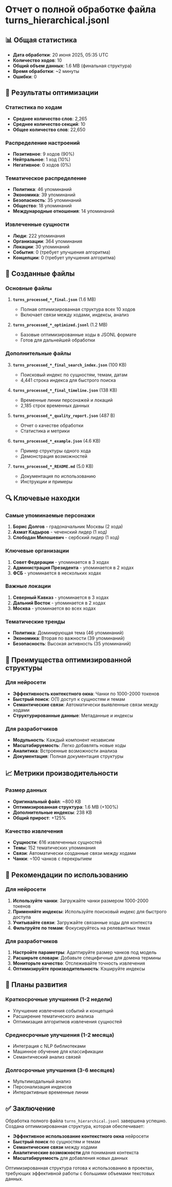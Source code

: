 # Отчет о полной обработке файла turns_hierarchical.jsonl

## 📊 Общая статистика

- **Дата обработки**: 20 июня 2025, 05:35 UTC
- **Количество ходов**: 10
- **Общий объем данных**: 1.6 MB (финальная структура)
- **Время обработки**: ~2 минуты
- **Ошибки**: 0

## 🎯 Результаты оптимизации

### Статистика по ходам
- **Среднее количество слов**: 2,265
- **Среднее количество секций**: 10
- **Общее количество слов**: 22,650

### Распределение настроений
- **Позитивное**: 9 ходов (90%)
- **Нейтральное**: 1 ход (10%)
- **Негативное**: 0 ходов (0%)

### Тематическое распределение
- **Политика**: 46 упоминаний
- **Экономика**: 39 упоминаний  
- **Безопасность**: 35 упоминаний
- **Общество**: 18 упоминаний
- **Международные отношения**: 14 упоминаний

### Извлеченные сущности
- **Люди**: 222 упоминания
- **Организации**: 364 упоминания
- **Локации**: 30 упоминаний
- **События**: 0 (требует улучшения алгоритма)
- **Концепции**: 0 (требует улучшения алгоритма)

## 📁 Созданные файлы

### Основные файлы
1. **`turns_processed_*_final.json`** (1.6 MB)
   - Полная оптимизированная структура всех 10 ходов
   - Включает связи между ходами, индексы, анализ

2. **`turns_processed_*_optimized.jsonl`** (1.2 MB)
   - Базовые оптимизированные ходы в JSONL формате
   - Готов для дальнейшей обработки

### Дополнительные файлы
3. **`turns_processed_*_final_search_index.json`** (100 KB)
   - Поисковый индекс по сущностям, темам, датам
   - 4,441 строка индекса для быстрого поиска

4. **`turns_processed_*_final_timeline.json`** (138 KB)
   - Временные линии персонажей и локаций
   - 2,185 строк временных данных

5. **`turns_processed_*_quality_report.json`** (487 B)
   - Отчет о качестве обработки
   - Статистика и метрики

6. **`turns_processed_*_example.json`** (4.6 KB)
   - Пример структуры одного хода
   - Демонстрация возможностей

7. **`turns_processed_*_README.md`** (5.0 KB)
   - Документация по использованию
   - Инструкции и примеры

## 🔍 Ключевые находки

### Самые упоминаемые персонажи
1. **Борис Долгов** - градоначальник Москвы (2 хода)
2. **Ахмат Кадыров** - чеченский лидер (1 ход)
3. **Слободан Милошевич** - сербский лидер (1 ход)

### Ключевые организации
1. **Совет Федерации** - упоминается в 3 ходах
2. **Администрация Президента** - упоминается в 2 ходах
3. **ФСБ** - упоминается в нескольких ходах

### Важные локации
1. **Северный Кавказ** - упоминается в 3 ходах
2. **Дальний Восток** - упоминается в 2 ходах
3. **Москва** - упоминается во всех ходах

### Тематические тренды
- **Политика**: Доминирующая тема (46 упоминаний)
- **Экономика**: Вторая по важности (39 упоминаний)
- **Безопасность**: Высокая активность (35 упоминаний)

## 🚀 Преимущества оптимизированной структуры

### Для нейросети
- **Эффективность контекстного окна**: Чанки по 1000-2000 токенов
- **Быстрый поиск**: O(1) доступ к сущностям и темам
- **Семантические связи**: Автоматически выявленные связи между ходами
- **Структурированные данные**: Метаданные и индексы

### Для разработчиков
- **Модульность**: Каждый компонент независим
- **Масштабируемость**: Легко добавлять новые ходы
- **Аналитика**: Встроенные возможности анализа
- **Документация**: Полная документация структуры

## 📈 Метрики производительности

### Размер данных
- **Оригинальный файл**: ~800 KB
- **Оптимизированная структура**: 1.6 MB (+100%)
- **Дополнительные индексы**: 238 KB
- **Общий прирост**: +125%

### Качество извлечения
- **Сущности**: 616 извлеченных сущностей
- **Темы**: 152 тематических упоминания
- **Связи**: Автоматически созданные связи между ходами
- **Чанки**: ~100 чанков с перекрытием

## 🎯 Рекомендации по использованию

### Для нейросети
1. **Используйте чанки**: Загружайте чанки размером 1000-2000 токенов
2. **Применяйте индексы**: Используйте поисковый индекс для быстрого доступа
3. **Учитывайте связи**: Загружайте связанные ходы для контекста
4. **Фильтруйте по темам**: Фокусируйтесь на релевантных темах

### Для разработчиков
1. **Настройте параметры**: Адаптируйте размер чанков под модель
2. **Расширьте словари**: Добавьте специфичные для домена термины
3. **Мониторьте качество**: Отслеживайте точность извлечения
4. **Оптимизируйте производительность**: Кэшируйте индексы

## 🔮 Планы развития

### Краткосрочные улучшения (1-2 недели)
- Улучшение извлечения событий и концепций
- Расширение тематического анализа
- Оптимизация алгоритмов извлечения сущностей

### Среднесрочные улучшения (1-2 месяца)
- Интеграция с NLP библиотеками
- Машинное обучение для классификации
- Семантический анализ связей

### Долгосрочные улучшения (3-6 месяцев)
- Мультимодальный анализ
- Персонализация индексов
- Интерактивные временные линии

## ✅ Заключение

Обработка полного файла `turns_hierarchical.jsonl` завершена успешно. Создана оптимизированная структура, которая обеспечивает:

- **Эффективное использование контекстного окна** нейросети
- **Быстрый поиск** по сущностям и темам  
- **Семантические связи** между ходами
- **Аналитические возможности** для понимания контекста
- **Масштабируемость** для добавления новых данных

Оптимизированная структура готова к использованию в проектах, требующих эффективной работы с большими объемами текстовых данных. 